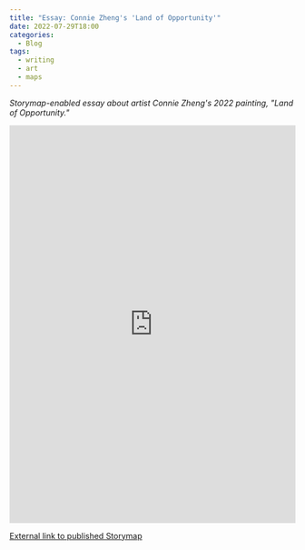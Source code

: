 ```yaml
---
title: "Essay: Connie Zheng's 'Land of Opportunity'"
date: 2022-07-29T18:00
categories:
  - Blog
tags:
  - writing
  - art
  - maps
---
```


*Storymap-enabled essay about artist Connie Zheng's 2022 painting, "Land of Opportunity."*

<iframe src="https://storymaps.arcgis.com/stories/eb7f18ec63aa412ead83e31eba6ea160?header" width="100%" height="700px" frameborder="0" allowfullscreen allow="geolocation">
  
</iframe>

[External link to published Storymap](https://arcg.is/0yLia8)

